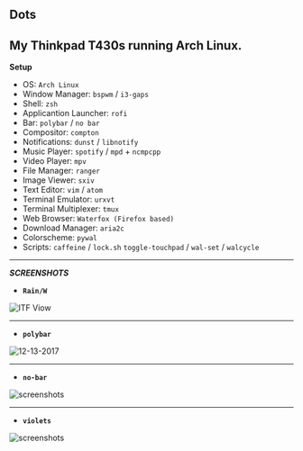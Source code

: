 ## **Dots**
My **Thinkpad T430s** running **Arch Linux**.
---------------
**Setup**
+ OS: `Arch Linux`
+ Window Manager: `bspwm` / `i3-gaps`
+ Shell: `zsh`
+ Applicantion Launcher: `rofi`
+ Bar: `polybar` / `no bar`
+ Compositor: `compton`
+ Notifications: `dunst` / `libnotify`
+ Music Player: `spotify` / `mpd` + `ncmpcpp`
+ Video Player: `mpv`
+ File Manager: `ranger`
+ Image Viewer: `sxiv`
+ Text Editor: `vim` / `atom`
+ Terminal Emulator: `urxvt`
+ Terminal Multiplexer: `tmux`
+ Web Browser: `Waterfox (Firefox based)`
+ Download Manager: `aria2c`
+ Colorscheme: `pywal`
+ Scripts: `caffeine` / `lock.sh` `toggle-touchpad` / `wal-set` / `walcycle`
--------------------
***SCREENSHOTS***

* **`Rain/W`**

![ITF Viow](https://raw.githubusercontent.com/xmiah0906/dots/master/scrot/2017-12-31-10-00-54.png "Rain-W")

-----------

* **`polybar`**


![12-13-2017](https://raw.githubusercontent.com/xmiah0906/dots/master/scrot/2017-12-23-08-39-48.png "Polybar 12-23-2017")

------------

* **`no-bar`**

![screenshots](https://raw.githubusercontent.com/xmiah0906/dots/master/scrot/2017-12-08-08-13-43.png "Screenshots 12-08-2017")

-----------

* **`violets`**

![screenshots](https://raw.githubusercontent.com/xmiah0906/dots/master/scrot/gentoo-violets-polybar.png "ck Gentoo 09-25-2017")
